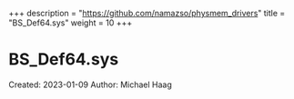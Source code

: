 +++
description = "https://github.com/namazso/physmem_drivers"
title = "BS_Def64.sys"
weight = 10
+++

# BS_Def64.sys

Created: 2023-01-09
Author: Michael Haag


